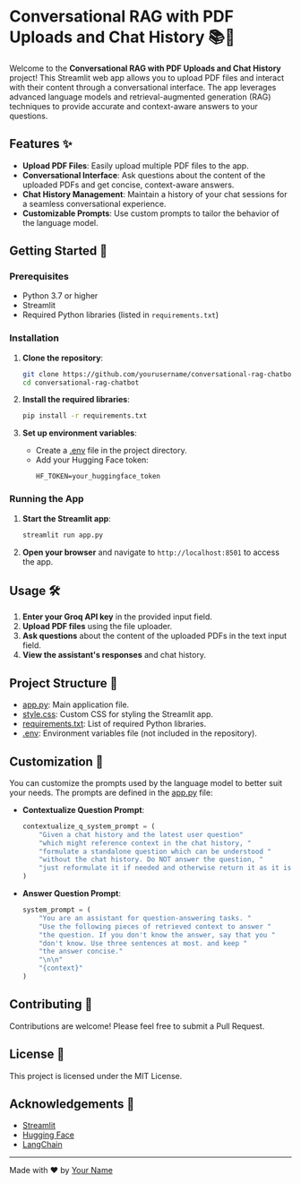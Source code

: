 # Conversational RAG with PDF Uploads and Chat History 📚💬

Welcome to the **Conversational RAG with PDF Uploads and Chat History** project! This Streamlit web app allows you to upload PDF files and interact with their content through a conversational interface. The app leverages advanced language models and retrieval-augmented generation (RAG) techniques to provide accurate and context-aware answers to your questions.

## Features ✨

- **Upload PDF Files**: Easily upload multiple PDF files to the app.
- **Conversational Interface**: Ask questions about the content of the uploaded PDFs and get concise, context-aware answers.
- **Chat History Management**: Maintain a history of your chat sessions for a seamless conversational experience.
- **Customizable Prompts**: Use custom prompts to tailor the behavior of the language model.

## Getting Started 🚀

### Prerequisites

- Python 3.7 or higher
- Streamlit
- Required Python libraries (listed in `requirements.txt`)

### Installation

1. **Clone the repository**:
    ```bash
    git clone https://github.com/yourusername/conversational-rag-chatbot.git
    cd conversational-rag-chatbot
    ```

2. **Install the required libraries**:
    ```bash
    pip install -r requirements.txt
    ```

3. **Set up environment variables**:
    - Create a [.env](http://_vscodecontentref_/0) file in the project directory.
    - Add your Hugging Face token:
      ```env
      HF_TOKEN=your_huggingface_token
      ```

### Running the App

1. **Start the Streamlit app**:
    ```bash
    streamlit run app.py
    ```

2. **Open your browser** and navigate to `http://localhost:8501` to access the app.

## Usage 🛠️

1. **Enter your Groq API key** in the provided input field.
2. **Upload PDF files** using the file uploader.
3. **Ask questions** about the content of the uploaded PDFs in the text input field.
4. **View the assistant's responses** and chat history.

## Project Structure 📁

- [app.py](http://_vscodecontentref_/1): Main application file.
- [style.css](http://_vscodecontentref_/2): Custom CSS for styling the Streamlit app.
- [requirements.txt](http://_vscodecontentref_/3): List of required Python libraries.
- [.env](http://_vscodecontentref_/4): Environment variables file (not included in the repository).

## Customization 🎨

You can customize the prompts used by the language model to better suit your needs. The prompts are defined in the [app.py](http://_vscodecontentref_/5) file:

- **Contextualize Question Prompt**:
    ```python
    contextualize_q_system_prompt = (
        "Given a chat history and the latest user question"
        "which might reference context in the chat history, "
        "formulate a standalone question which can be understood "
        "without the chat history. Do NOT answer the question, "
        "just reformulate it if needed and otherwise return it as it is."
    )
    ```

- **Answer Question Prompt**:
    ```python
    system_prompt = (
        "You are an assistant for question-answering tasks. "
        "Use the following pieces of retrieved context to answer "
        "the question. If you don't know the answer, say that you "
        "don't know. Use three sentences at most. and keep "
        "the answer concise."
        "\n\n"
        "{context}"
    )
    ```

## Contributing 🤝

Contributions are welcome! Please feel free to submit a Pull Request.

## License 📄

This project is licensed under the MIT License.

## Acknowledgements 🙏

- [Streamlit](https://streamlit.io/)
- [Hugging Face](https://huggingface.co/)
- [LangChain](https://github.com/langchain-ai/langchain)

---

Made with ❤️ by [Your Name](https://github.com/yourusername)